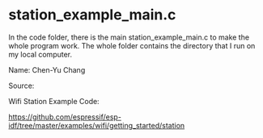 # station_example_main.c

In the code folder, there is the main station_example_main.c to make the whole program work. The whole folder contains the directory that I run on my local computer.

Name: Chen-Yu Chang

Source:

Wifi Station Example Code:

https://github.com/espressif/esp-idf/tree/master/examples/wifi/getting_started/station
